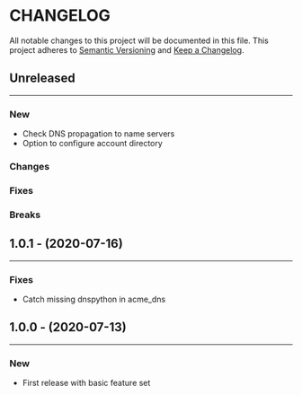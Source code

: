 # CHANGELOG

All notable changes to this project will be documented in this file.
This project adheres to [Semantic Versioning](http://semver.org/) and [Keep a Changelog](http://keepachangelog.com/).



## Unreleased
---

### New
* Check DNS propagation to name servers
* Option to configure account directory

### Changes

### Fixes

### Breaks


## 1.0.1 - (2020-07-16)
---

### Fixes
* Catch missing dnspython in acme_dns


## 1.0.0 - (2020-07-13)
---

### New
* First release with basic feature set


